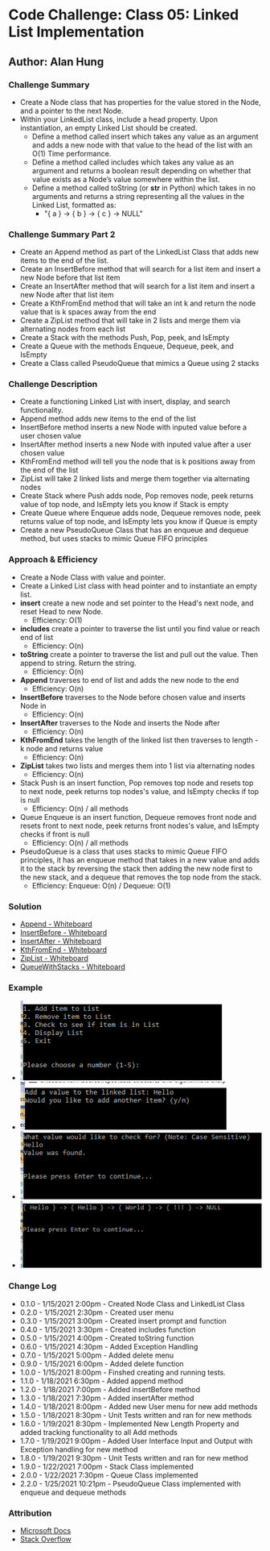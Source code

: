 # Code Challenge: Class 05: Linked List Implementation

## Author: Alan Hung

### Challenge Summary
* Create a Node class that has properties for the value stored in the Node, and a pointer to the next Node.
* Within your LinkedList class, include a head property. Upon instantiation, an empty Linked List should be created.
  * Define a method called insert which takes any value as an argument and adds a new node with that value to the head of the list with an O(1) Time performance.
  * Define a method called includes which takes any value as an argument and returns a boolean result depending on whether that value exists as a Node’s value somewhere within the list.
  * Define a method called toString (or __str__ in Python) which takes in no arguments and returns a string representing all the values in the Linked List, formatted as:
    * "{ a } -> { b } -> { c } -> NULL"

### Challenge Summary Part 2
* Create an Append method as part of the LinkedList Class that adds new items to the end of the list.
* Create an InsertBefore method that will search for a list item and insert a new Node before that list item
* Create an InsertAfter method that will search for a list item and insert a new Node after that list item
* Create a KthFromEnd method that will take an int k and return the node value that is k spaces away from the end
* Create a ZipList method that will take in 2 lists and merge them via alternating nodes from each list
* Create a Stack with the methods Push, Pop, peek, and IsEmpty
* Create a Queue with the methods Enqueue, Dequeue, peek, and IsEmpty
* Create a Class called PseudoQueue that mimics a Queue using 2 stacks

### Challenge Description
* Create a functioning Linked List with insert, display, and search functionality.
* Append method adds new items to the end of the list
* InsertBefore method inserts a new Node with inputed value before a user chosen value
* InsertAfter method inserts a new Node with inputed value after a user chosen value
* KthFromEnd method will tell you the node that is k positions away from the end of the list
* ZipList will take 2 linked lists and merge them together via alternating nodes
* Create Stack where Push adds node, Pop removes node, peek returns value of top node, and IsEmpty lets you know if Stack is empty
* Create Queue where Enqueue adds node, Dequeue removes node, peek returns value of top node, and IsEmpty lets you know if Queue is empty
* Create a new PseudoQueue Class that has an enqueue and dequeue method, but uses stacks to mimic Queue FIFO principles

### Approach & Efficiency
* Create a Node Class with value and pointer.
* Create a Linked List class with head pointer and to instantiate an empty list.
* __insert__ create a new node and set pointer to the Head's next node, and reset Head to new Node.
  * Efficiency: O(1)
* __includes__ create a pointer to traverse the list until you find value or reach end of list
  * Efficiency: O(n)
* __toString__ create a pointer to traverse the list and pull out the value.  Then append to string. Return the string.
  * Efficiency: O(n)
* __Append__ traverses to end of list and adds the new node to the end
  * Efficiency: O(n)
* __InsertBefore__ traverses to the Node before chosen value and inserts Node in
  * Efficiency: O(n)
* __InsertAfter__ traverses to the Node and inserts the Node after
  * Efficiency: O(n)
* __KthFromEnd__ takes the length of the linked list then traverses to length - k node and returns value
  * Efficiency: O(n)
* __ZipList__ takes two lists and merges them into 1 list via alternating nodes
  * Efficiency: O(n)
* Stack Push is an insert function, Pop removes top node and resets top to next node, peek returns top nodes's value, and IsEmpty checks if top is null
  * Efficiency: O(n) / all methods
* Queue Enqueue is an insert function, Dequeue removes front node and resets front to next node, peek returns front nodes's value, and IsEmpty checks if front is null
  * Efficiency: O(n) / all methods
* PseudoQueue is a class that uses stacks to mimic Queue FIFO principles, it has an enqueue method that takes in a new value and adds it to the stack by reversing the stack then adding the new node first to the new stack, and a dequeue that removes the top node from the stack.
  * Efficiency: Enqueue: O(n) / Dequeue: O(1)

### Solution
* [Append - Whiteboard](./assets/append.png)
* [InsertBefore - Whiteboard](./assets/insert_before.png)
* [InsertAfter - Whiteboard](./assets/CodeChallenge06-insertafter.pdf)
* [KthFromEnd - Whiteboard](./assets/kthfromend.pdf)
* [ZipList - Whiteboard](./assets/ZipList.PNG)
* [QueueWithStacks - Whiteboard](./assets/QueueWithStacks.PNG)

### Example
* ![](./assets/LinkedList1.PNG)
* ![](./assets/LinkedList2.PNG)
* ![](./assets/LinkedList3.PNG)
* ![](./assets/LinkedList4.PNG)

### Change Log
* 0.1.0 - 1/15/2021 2:00pm - Created Node Class and LinkedList Class
* 0.2.0 - 1/15/2021 2:30pm - Created user menu
* 0.3.0 - 1/15/2021 3:00pm - Created insert prompt and function
* 0.4.0 - 1/15/2021 3:30pm - Created includes function
* 0.5.0 - 1/15/2021 4:00pm - Created toString function
* 0.6.0 - 1/15/2021 4:30pm - Added Exception Handling
* 0.7.0 - 1/15/2021 5:00pm - Added delete menu
* 0.9.0 - 1/15/2021 6:00pm - Added delete function
* 1.0.0 - 1/15/2021 8:00pm - Finshed creating and running tests.
* 1.1.0 - 1/18/2021 6:30pm - Added append method
* 1.2.0 - 1/18/2021 7:00pm - Added insertBefore method
* 1.3.0 - 1/18/2021 7:30pm - Added insertAfter method
* 1.4.0 - 1/18/2021 8:00pm - Added new User menu for new add methods
* 1.5.0 - 1/18/2021 8:30pm - Unit Tests written and ran for new methods
* 1.6.0 - 1/19/2021 8:30pm - Implemented New Length Property and added tracking functionality to all Add methods
* 1.7.0 - 1/19/2021 9:00pm - Added User Interface Input and Output with Exception handling for new method
* 1.8.0 - 1/19/2021 9:30pm - Unit Tests written and ran for new method
* 1.9.0 - 1/22/2021 7:00pm - Stack Class implemented
* 2.0.0 - 1/22/2021 7:30pm - Queue Class implemented
* 2.2.0 - 1/25/2021 10:21pm - PseudoQueue Class implemented with enqueue and dequeue methods

### Attribution
* [Microsoft Docs](https://docs.microsoft.com/en-us/dotnet/csharp/language-reference/)
* [Stack Overflow](https://stackoverflow.com/questions/2695444/clearing-content-of-text-file-using-c-sharp)
